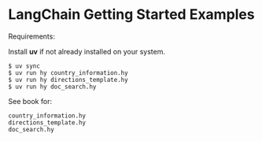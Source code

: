 # LangChain Getting Started Examples

Requirements:

Install **uv** if not already installed on your system.

```
$ uv sync
$ uv run hy country_information.hy
$ uv run hy directions_template.hy
$ uv run hy doc_search.hy
```

See book for:

    country_information.hy
    directions_template.hy
    doc_search.hy

